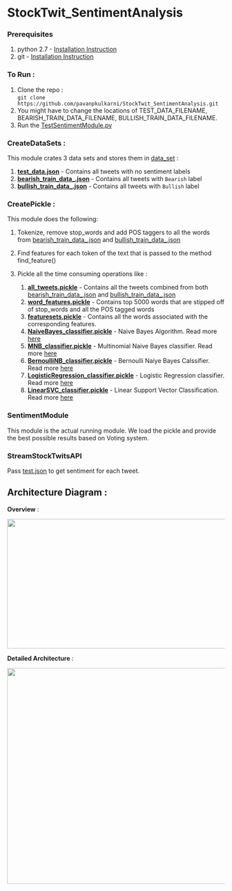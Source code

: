 # StockTwit_SentimentAnalysis

### Prerequisites  
1. python 2.7 - [Installation Instruction](https://www.python.org/download/releases/2.7/)
2. git - [Installation Instruction](https://git-scm.com/book/en/v2/Getting-Started-Installing-Git)


### To Run :  
1. Clone the repo :   
`git clone https://github.com/pavanpkulkarni/StockTwit_SentimentAnalysis.git`
2. You might have to change the locations of TEST_DATA_FILENAME, BEARISH_TRAIN_DATA_FILENAME, BULLISH_TRAIN_DATA_FILENAME.  
3. Run the [TestSentimentModule.py](https://github.com/pavanpkulkarni/StockTwit_SentimentAnalysis/blob/master/com/pavanpkulkarni/stocktwit/TestSentimentModule.py)


### CreateDataSets :  
This module crates 3 data sets and stores them in [data_set](https://github.com/pavanpkulkarni/StockTwit_SentimentAnalysis/tree/master/data_set) :
1. [**test_data.json**](https://github.com/pavanpkulkarni/StockTwit_SentimentAnalysis/blob/master/data_set/test_data.json) - Contains all tweets with no sentiment labels
2. [**bearish_train_data_.json**](https://github.com/pavanpkulkarni/StockTwit_SentimentAnalysis/blob/master/data_set/bearish_train_data_.json) - Contains all tweets with `Bearish` label
3. [**bullish_train_data_.json**](https://github.com/pavanpkulkarni/StockTwit_SentimentAnalysis/blob/master/data_set/bullish_train_data_.json) - Contains all tweets with `Bullish` label

### CreatePickle :
This module does the following:
1. Tokenize, remove stop_words and add POS taggers to all the words from [bearish_train_data_.json](https://github.com/pavanpkulkarni/StockTwit_SentimentAnalysis/blob/master/data_set/bearish_train_data_.json) and [bullish_train_data_.json](https://github.com/pavanpkulkarni/StockTwit_SentimentAnalysis/blob/master/data_set/bullish_train_data_.json)
2. Find features for each token of the text that is passed to the method find_feature()
3. Pickle all the time consuming operations like :  

   1. [**all_tweets.pickle**](https://github.com/pavanpkulkarni/StockTwit_SentimentAnalysis/tree/master/all_pickles) - Contains all the tweets combined from both [bearish_train_data_.json](https://github.com/pavanpkulkarni/StockTwit_SentimentAnalysis/blob/master/data_set/bearish_train_data_.json) and [bullish_train_data_.json](https://github.com/pavanpkulkarni/StockTwit_SentimentAnalysis/blob/master/data_set/bullish_train_data_.json)
   2. [**word_features.pickle**](https://github.com/pavanpkulkarni/StockTwit_SentimentAnalysis/tree/master/all_pickles) - Contains top 5000 words that are stipped off of stop_words and all the POS tagged words 
   3. [**featuresets.pickle**](https://github.com/pavanpkulkarni/StockTwit_SentimentAnalysis/tree/master/all_pickles) - Contains all the words associated with the corresponding features.
   4. [**NaiveBayes_classifier.pickle**](https://github.com/pavanpkulkarni/StockTwit_SentimentAnalysis/tree/master/all_pickles) - Naive Bayes Algorithm. Read more [here](http://www.nltk.org/_modules/nltk/classify/naivebayes.html)  
   5. [**MNB_classifier.pickle**](https://github.com/pavanpkulkarni/StockTwit_SentimentAnalysis/tree/master/all_pickles) - Multinomial Naive Bayes classifier. Read more [here](http://scikit-learn.org/stable/modules/generated/sklearn.naive_bayes.MultinomialNB.html)  
   6. [**BernoulliNB_classifier.pickle**](https://github.com/pavanpkulkarni/StockTwit_SentimentAnalysis/tree/master/all_pickles) - Bernoulli Naiye Bayes Calssifier. Read more [here](http://scikit-learn.org/stable/modules/generated/sklearn.naive_bayes.BernoulliNB.html)
   7. [**LogisticRegression_classifier.pickle**](https://github.com/pavanpkulkarni/StockTwit_SentimentAnalysis/tree/master/all_pickles) - Logistic Regression classifier. Read more [here](http://scikit-learn.org/stable/modules/generated/sklearn.linear_model.LogisticRegression.html)   
   8. [**LinearSVC_classifier.pickle**](https://github.com/pavanpkulkarni/StockTwit_SentimentAnalysis/tree/master/all_pickles) - Linear Support Vector Classification. Read more [here](http://scikit-learn.org/stable/modules/generated/sklearn.svm.LinearSVC.html)  
 

### SentimentModule
This module is the actual running module. We load the pickle and provide the best possible results based on Voting system. 

### StreamStockTwitsAPI
Pass [test.json](https://github.com/pavanpkulkarni/StockTwit_SentimentAnalysis/blob/master/data_set/test_data.json) to get sentiment for each tweet.  

## Architecture Diagram :  


**Overview** :  


<img src="images/StockTwits_Overview.png" width="650" height="300">  



**Detailed Architecture** :  


<img src="images/StockTwits_Detailed_Architecture.png" width="650" height="500">  


